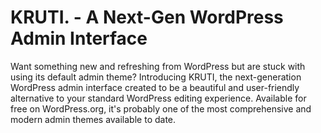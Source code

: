 # KRUTI. - A Next-Gen WordPress Admin Interface

Want something new and refreshing from WordPress but are stuck with using its default admin theme? Introducing KRUTI, the next-generation WordPress admin interface created to be a beautiful and user-friendly alternative to your standard WordPress editing experience. Available for free on WordPress.org, it's probably one of the most comprehensive and modern admin themes available to date.
